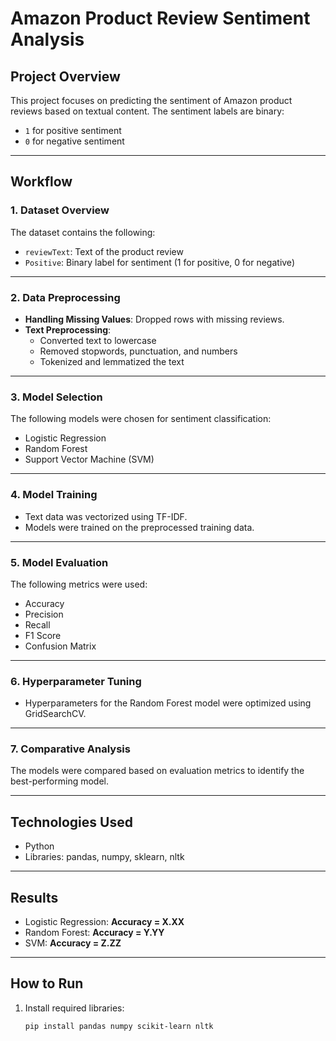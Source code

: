 # Amazon Product Review Sentiment Analysis

## **Project Overview**
This project focuses on predicting the sentiment of Amazon product reviews based on textual content. The sentiment labels are binary:
- `1` for positive sentiment
- `0` for negative sentiment

---

## **Workflow**

### 1. Dataset Overview
The dataset contains the following:
- `reviewText`: Text of the product review
- `Positive`: Binary label for sentiment (1 for positive, 0 for negative)

---

### 2. Data Preprocessing
- **Handling Missing Values**: Dropped rows with missing reviews.
- **Text Preprocessing**:
  - Converted text to lowercase
  - Removed stopwords, punctuation, and numbers
  - Tokenized and lemmatized the text

---

### 3. Model Selection
The following models were chosen for sentiment classification:
- Logistic Regression
- Random Forest
- Support Vector Machine (SVM)

---

### 4. Model Training
- Text data was vectorized using TF-IDF.
- Models were trained on the preprocessed training data.

---

### 5. Model Evaluation
The following metrics were used:
- Accuracy
- Precision
- Recall
- F1 Score
- Confusion Matrix

---

### 6. Hyperparameter Tuning
- Hyperparameters for the Random Forest model were optimized using GridSearchCV.

---

### 7. Comparative Analysis
The models were compared based on evaluation metrics to identify the best-performing model.

---

## **Technologies Used**
- Python
- Libraries: pandas, numpy, sklearn, nltk

---

## **Results**
- Logistic Regression: **Accuracy = X.XX**
- Random Forest: **Accuracy = Y.YY**
- SVM: **Accuracy = Z.ZZ**

---

## **How to Run**
1. Install required libraries:
   ```bash
   pip install pandas numpy scikit-learn nltk
